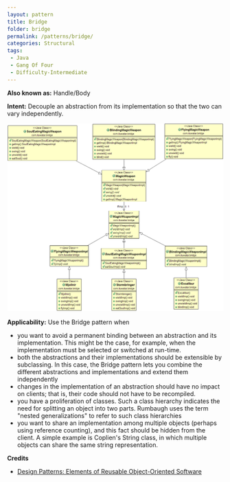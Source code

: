 ```yaml
---
layout: pattern
title: Bridge
folder: bridge
permalink: /patterns/bridge/
categories: Structural
tags:
 - Java
 - Gang Of Four
 - Difficulty-Intermediate
---
```


**Also known as:** Handle/Body

**Intent:** Decouple an abstraction from its implementation so that the two can
vary independently.


![alt text](./etc/bridge.png "Bridge")

**Applicability:** Use the Bridge pattern when

* you want to avoid a permanent binding between an abstraction and its implementation. This might be the case, for example, when the implementation must be selected or switched at run-time.
* both the abstractions and their implementations should be extensible by subclassing. In this case, the Bridge pattern lets you combine the different abstractions and implementations and extend them independently
* changes in the implementation of an abstraction should have no impact on clients; that is, their code should not have to be recompiled.
* you have a proliferation of classes. Such a class hierarchy indicates the need for splitting an object into two parts. Rumbaugh uses the term "nested generalizations" to refer to such class hierarchies
* you want to share an implementation among multiple objects (perhaps using reference counting), and this fact should be hidden from the client. A simple example is Coplien's String class, in which multiple objects can share the same string representation.

**Credits**

* [Design Patterns: Elements of Reusable Object-Oriented Software](http://www.amazon.com/Design-Patterns-Elements-Reusable-Object-Oriented/dp/0201633612)
